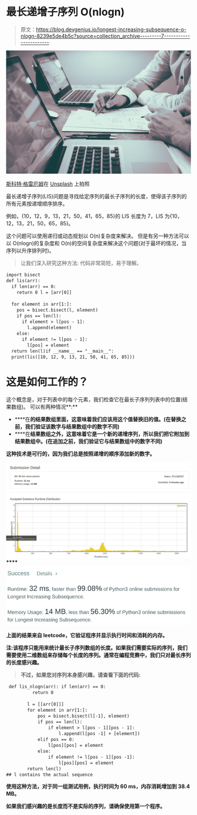 # 最长递增子序列 O(nlogn)

> 原文：<https://blog.devgenius.io/longest-increasing-subsequence-o-nlogn-8239e5de4b5c?source=collection_archive---------7----------------------->

![](img/8331a74fe6e98391c65b9b11d31446fe.png)

[斯科特·格雷厄姆](https://unsplash.com/@sctgrhm?utm_source=medium&utm_medium=referral)在 [Unsplash](https://unsplash.com?utm_source=medium&utm_medium=referral) 上拍照

最长递增子序列(LIS)问题是寻找给定序列的最长子序列的长度，使得该子序列的所有元素按递增顺序排序。

例如，{10，12，9，13，21，50，41，65，85}的 LIS 长度为 7，LIS 为{10，12，13，21，50，65，85}。

这个问题可以使用递归或动态规划以 O(n)复杂度来解决。
但是有另一种方法可以以 O(nlogn)的复杂度和 O(n)的空间复杂度来解决这个问题(对于最坏的情况，当序列以升序排列时)。

> 让我们深入研究这种方法:
> 代码非常简短，易于理解。

```
import bisect
def lis(arr):
  if len(arr) == 0:
    return 0 l = [arr[0]]

  for element in arr[1:]:
    pos = bisect.bisect(l, element)
    if pos == len(l):      
      if element > l[pos - 1]:
        l.append(element)
    else:
      if element != l[pos - 1]:
        l[pos] = element
  return len(l)if __name__ == "__main__":
  print(lis([10, 12, 9, 13, 21, 50, 41, 65, 85]))
```

# 这是如何工作的？

这个概念是，对于列表中的每个元素，我们检查它在最长子序列列表中的位置(结果数组)。
可以有两种情况**:**

*   ****在**的结果数组里面，这意味着我们应该用这个值替换旧的值。(在替换之前，我们验证该数字与结果数组中的数字不同)**
*   ****在**结果数组之外，这意味着它是一个新的递增序列，所以我们把它附加到结果数组中。(在追加之前，我们验证它与结果数组中的数字不同)**

**这种技术是可行的，因为我们总是按照递增的顺序添加新的数字。**

**![](img/a716078c1b3c2ca7fa489ef97788858f.png)****![](img/bc0138fe5a5d00eb6cbfe90201fc6fdb.png)**

**上面的结果来自 leetcode，它验证程序并显示执行时间和消耗的内存。**

****注**:该程序只能用来统计最长子序列数组的长度。如果我们需要实际的序列，我们需要使用二维数组来存储每个长度的序列。通常在编程竞赛中，我们只对最长序列的长度感兴趣。**

> **不过，如果您对序列本身感兴趣，请查看下面的代码:**

```
 def lis_nlogn(arr): if len(arr) == 0:
          return 0

        l = [[arr[0]]]
        for element in arr[1:]:
            pos = bisect.bisect(l[-1], element)
            if pos == len(l):
                if element > l[pos - 1][pos - 1]:
                    l.append(l[pos -1] + [element])
            elif pos == 0:
                l[pos][pos] = element
            else:
                if element != l[pos - 1][pos -1]:
                    l[pos][pos] = element
        return len(l)
## l contains the actual sequence 
```

**使用这种方法，对于同一组测试用例，执行时间为 60 ms，内存消耗增加到 38.4 MB。**

**如果我们感兴趣的是长度而不是实际的序列，请确保使用第一个程序。**